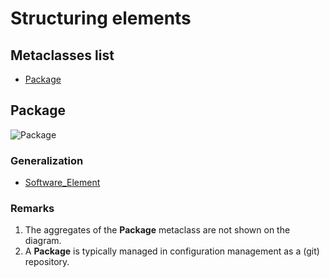 # Structuring elements

## Metaclasses list

* [Package](#package)

## Package

![Package](http://www.plantuml.com/plantuml/proxy?cache=no&src=https://raw.github.com/SanteyneEmbeddedSystems/Embedded_Software_Metamodel/master/Structuring_Elements/Diagram_Package.puml)

### Generalization

* [Software_Element](../Common_Elements/Common_Elements.md#Software_Element)

### Remarks
1. The aggregates of the **Package** metaclass are not shown on the diagram.
2. A **Package** is typically managed in configuration management as a (git) repository. 
